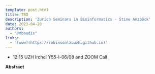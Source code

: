 ```yaml
---
template: post.html
title: TBD
description: 'Zurich Seminars in Bioinformatics - Stine Anzböck'
date: 2023-04-20
authors:
  - "@mbaudis"
links:
  - '[www](https://robinsonlabuzh.github.io)'
---
```


* 12:15 UZH Irchel Y55-l-06/08 and ZOOM Call

**Abstract** 

<!--more-->

